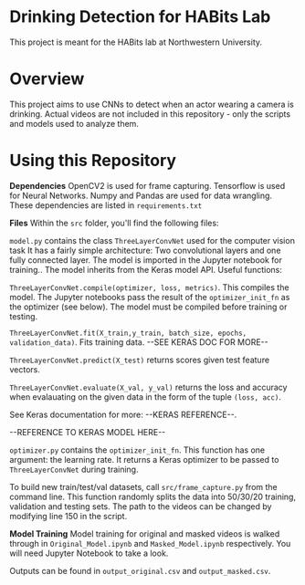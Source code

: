 # Drinking Detection for HABits Lab

This project is meant for the HABits lab at Northwestern University.

# Overview
This project aims to use CNNs to detect when an actor wearing a camera is drinking. Actual videos are not included in this repository - only the scripts and models used to analyze them.

# Using this Repository
**Dependencies**
OpenCV2 is used for frame capturing.
Tensorflow is used for Neural Networks.
Numpy and Pandas are used for data wrangling.
These dependencies are listed in `requirements.txt`

**Files**
Within the `src` folder, you'll find the following files:

`model.py` contains the class `ThreeLayerConvNet` used for the computer vision task It has a fairly simple architecture: Two convolutional layers and one fully connected layer. The model is imported in the Jupyter notebook for training.. The model inherits from the Keras model API. Useful functions:

`ThreeLayerConvNet.compile(optimizer, loss, metrics)`. This compiles the model. The Jupyter notebooks pass the result of the `optimizer_init_fn` as the optimizer (see below). The model must be compiled before training or testing.

`ThreeLayerConvNet.fit(X_train,y_train, batch_size, epochs, validation_data)`. Fits training data. --SEE KERAS DOC FOR MORE--

`ThreeLayerConvNet.predict(X_test)` returns scores given test feature vectors.

`ThreeLayerConvNet.evaluate(X_val, y_val)` returns the loss and accuracy when evalauating on the given data in the form of the tuple `(loss, acc)`.

See Keras documentation for more: --KERAS REFERENCE--.

  --REFERENCE TO KERAS MODEL HERE--

`optimizer.py` contains the `optimizer_init_fn`. This function has one argument: the learning rate. It returns a Keras optimizer to be passed to `ThreeLayerConvNet` during training.


To build new train/test/val datasets, call `src/frame_capture.py` from the command line. This function randomly splits the data into 50/30/20 training, validation and testing sets. The path to the videos can be changed by modifying line 150 in the script.

**Model Training**
Model training for original and masked videos is walked through in `Original_Model.ipynb` and `Masked_Model.ipynb` respectively. You will need Jupyter Notebook to take a look.

Outputs can be found in `output_original.csv` and `output_masked.csv`.

[//]: # (These are reference links used in the body of this note and get stripped out when the markdown processor does its job. There is no need to format nicely because it shouldn't be seen. Thanks SO - http://stackoverflow.com/questions/4823468/store-comments-in-markdown-syntax)


   [dill]: <https://github.com/joemccann/dillinger>
   [git-repo-url]: <https://github.com/joemccann/dillinger.git>
   [john gruber]: <http://daringfireball.net>
   [df1]: <http://daringfireball.net/projects/markdown/>
   [markdown-it]: <https://github.com/markdown-it/markdown-it>
   [Ace Editor]: <http://ace.ajax.org>
   [node.js]: <http://nodejs.org>
   [Twitter Bootstrap]: <http://twitter.github.com/bootstrap/>
   [jQuery]: <http://jquery.com>
   [@tjholowaychuk]: <http://twitter.com/tjholowaychuk>
   [express]: <http://expressjs.com>
   [AngularJS]: <http://angularjs.org>
   [Gulp]: <http://gulpjs.com>

   [PlDb]: <https://github.com/joemccann/dillinger/tree/master/plugins/dropbox/README.md>
   [PlGh]: <https://github.com/joemccann/dillinger/tree/master/plugins/github/README.md>
   [PlGd]: <https://github.com/joemccann/dillinger/tree/master/plugins/googledrive/README.md>
   [PlOd]: <https://github.com/joemccann/dillinger/tree/master/plugins/onedrive/README.md>
   [PlMe]: <https://github.com/joemccann/dillinger/tree/master/plugins/medium/README.md>
   [PlGa]: <https://github.com/RahulHP/dillinger/blob/master/plugins/googleanalytics/README.md>
